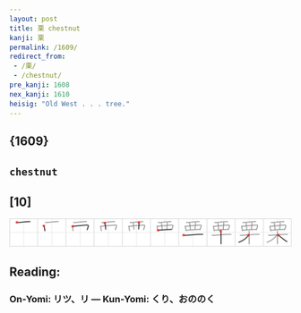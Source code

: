 ```yaml
---
layout: post
title: 栗 chestnut
kanji: 栗
permalink: /1609/
redirect_from:
 - /栗/
 - /chestnut/
pre_kanji: 1608
nex_kanji: 1610
heisig: "Old West . . . tree."
---
```


## {1609}

## `chestnut`

## [10]

<div class="stroke"><img src="../images/E6A097.png" /></div>

## Reading:

### On-Yomi: リツ、リ &mdash; Kun-Yomi: くり、おののく

